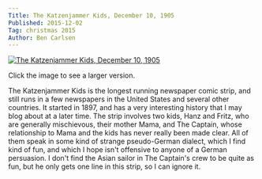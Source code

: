 ```yaml
---
Title: The Katzenjammer Kids, December 10, 1905
Published: 2015-12-02
Tag: christmas 2015
Author: Ben Carlsen
---
```

[![The Katzenjammer Kids, December 10, 1905](http://blog.arkholt.com/media/decstrips2015/02-Katzenjammer12-10-05.jpg)](http://blog.arkholt.com/media/decstrips2015/02-Katzenjammer12-10-05.jpg)

Click the image to see a larger version.

The Katzenjammer Kids is the longest running newspaper comic strip, and still runs in a few newspapers in the United States and several other countries. It started in 1897, and has a very interesting history that I may blog about at a later time. The strip involves two kids, Hanz and Fritz, who are generally mischievous, their mother Mama, and The Captain, whose relationship to Mama and the kids has never really been made clear. All of them speak in some kind of strange pseudo-German dialect, which I find kind of fun, and which I hope isn't offensive to anyone of a German persuasion. I don't find the Asian sailor in The Captain's crew to be quite as fun, but he only gets one line in this strip, so I can ignore it.
